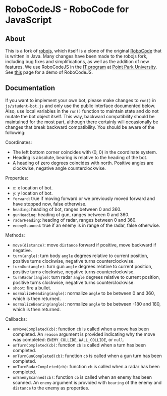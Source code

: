 # RoboCodeJS - RoboCode for JavaScript

## About
This is a fork of [robojs](https://github.com/gumuz/robojs), which itself is a clone of the original [RoboCode](http://robocode.sourceforge.net/) that is written in Java. Many changes have been made to the robojs fork, including bug fixes and simplifications, as well as the addition of new features. We use RoboCodeJS in the [IT program](https://it.pointpark.edu/) at [Point Park University](http://www.pointpark.edu/). See [this](http://mvoortman.it.pointpark.edu/robocodejs/) page for a demo of RoboCodeJS.

## Documentation
If you want to implement your own bot, please make changes to `run()` in `js/student-bot.js` and only use the public interface documented below. Also, use local variables in the `run()` function to maintain state and do not mutate the bot object itself. This way, backward compatibility should be maintained for the most part, although there certainly will occasionally be changes that break backward compatibility. You should be aware of the following:

Coordinates:
* The left bottom corner coincides with (0, 0) in the coordinate system.
* Heading is absolute, bearing is relative to the heading of the bot.
* A heading of zero degrees coincides with north. Positive angles are clockwise, negative angle counterclockwise.

Properties:
* `x`: x location of bot.
* `y`: y location of bot.
* `forward`: true if moving forward or we previously moved forward and have stopped now, false otherwise.
* `heading`: heading of bot, ranges between 0 and 360.
* `gunHeading`: heading of gun, ranges between 0 and 360.
* `radarHeading`: heading of radar, ranges between 0 and 360.
* `enemyScanned`: true if an enemy is in range of the radar, false otherwise.

Methods:
* `move(distance)`: move `distance` forward if positive, move backward if negative.
* `turn(angle)`: turn body `angle` degrees relative to current position, positive turns clockwise, negative turns counterclockwise.
* `turnGun(angle)`: turn gun `angle` degrees relative to current position, positive turns clockwise, negative turns counterclockwise.
* `turnRadar(angle)`: turn radar `angle` degrees relative to current position, positive turns clockwise, negative turns counterclockwise.
* `shoot`: fire a bullet.
* `normalizeHeading(angle)`: normalize `angle` to be between 0 and 360, which is then returned.
* `normalizeBearing(angle)`: normalize `angle` to be between -180 and 180, which is then returned.

Callbacks:
* `onMoveCompleted(cb)`: function `cb` is called when a move has been completed. An `reason` argument is provided indicating why the move was completed: `ENEMY_COLLIDE`, `WALL_COLLIDE`, or `null`.
* `onTurnCompleted(cb)`: function `cb` is called when a turn has been completed.
* `onTurnGunCompleted(cb)`: function `cb` is called when a gun turn has been completed.
* `onTurnRadarCompleted(cb)`: function `cb` is called when a radar has been completed.
* `onEnemyScanned(cb)`: function `cb` is called when an enemy has been scanned. An `enemy` argument is provided with `bearing` of the enemy and `distance` to the enemy as properties.
